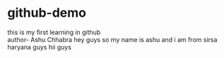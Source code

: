 # github-demo
this is my first learning in github
<br>
author- Ashu Chhabra
<pr>
hey guys so my name is ashu and i am from sirsa haryana guys <pr>
hii guys
